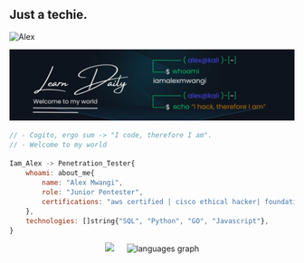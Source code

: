 ## Just a techie.
<p align="left"> <img src="https://komarev.com/ghpvc/?username=iamalexmwagi&label=Profile%20views&color=ED8B00&style=flat" alt="Alex" /> </p>

![Graphics](banner.jpeg)

```javascript
// - Cogito, ergo sum -> "I code, therefore I am".
// - Welcome to my world

Iam_Alex -> Penetration_Tester{
    whoami: about_me{
        name: "Alex Mwangi",
        role: "Junior Pentester",
        certifications: "aws certified | cisco ethical hacker| foundational c# with microsof",
    },
    technologies: []string{"SQL", "Python", "GO", "Javascript"},
}
```
<div align="center">
  <picture>
    <source srcset="https://github-readme-stats.vercel.app/api?username=iamalexmwangi&show_icons=true&theme=radical" media="(prefers-color-scheme: dark)" />
    <img src="https://github-readme-stats.vercel.app/api?username=iamalexmwangi&show_icons=true" />
  </picture>
    &nbsp;&nbsp;&nbsp;&nbsp;
  <img src="https://github-readme-stats.vercel.app/api/top-langs?username=iamalexmwangi&locale=en&hide_title=false&layout=compact&card_width=320&langs_count=8&theme=radical&hide_border=false&order=2" height="196" alt="languages graph" />
</div>

